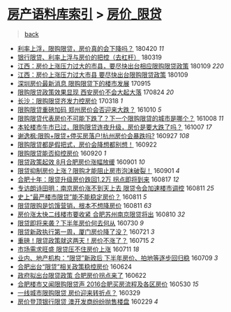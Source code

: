 [房产语料库索引](../../README.md)  > [房价_限贷](房价_限贷.md)
====
> [back](../README.md)

- [利率上浮，限购限贷，房价真的会下降吗？](http://jkwz.applinzi.com/ittc/7094120492728583174.html#%E5%88%A9%E7%8E%87%E4%B8%8A%E6%B5%AE%EF%BC%8C%E9%99%90%E8%B4%AD%E9%99%90%E8%B4%B7%EF%BC%8C%E6%88%BF%E4%BB%B7%E7%9C%9F%E7%9A%84%E4%BC%9A%E4%B8%8B%E9%99%8D%E5%90%97%EF%BC%9F) 180420 *11* 
- [银行限贷、利率上浮与房价的把控（去杠杆）](http://jkwz.applinzi.com/ittc/7082242599597638662.html#%E9%93%B6%E8%A1%8C%E9%99%90%E8%B4%B7%E3%80%81%E5%88%A9%E7%8E%87%E4%B8%8A%E6%B5%AE%E4%B8%8E%E6%88%BF%E4%BB%B7%E7%9A%84%E6%8A%8A%E6%8E%A7%EF%BC%88%E5%8E%BB%E6%9D%A0%E6%9D%86%EF%BC%89) 180319  
- [江西：房价上涨压力过大的市县，要尽快出台相应限购限贷政策](http://jkwz.applinzi.com/ittc/7056613094418023440.html#%E6%B1%9F%E8%A5%BF%EF%BC%9A%E6%88%BF%E4%BB%B7%E4%B8%8A%E6%B6%A8%E5%8E%8B%E5%8A%9B%E8%BF%87%E5%A4%A7%E7%9A%84%E5%B8%82%E5%8E%BF%EF%BC%8C%E8%A6%81%E5%B0%BD%E5%BF%AB%E5%87%BA%E5%8F%B0%E7%9B%B8%E5%BA%94%E9%99%90%E8%B4%AD%E9%99%90%E8%B4%B7%E6%94%BF%E7%AD%96) 180109 *220* 
- [江西：房价上涨压力过大市县 要尽快出台限购限贷政策](http://jkwz.applinzi.com/ittc/7056538300465021963.html#%E6%B1%9F%E8%A5%BF%EF%BC%9A%E6%88%BF%E4%BB%B7%E4%B8%8A%E6%B6%A8%E5%8E%8B%E5%8A%9B%E8%BF%87%E5%A4%A7%E5%B8%82%E5%8E%BF+%E8%A6%81%E5%B0%BD%E5%BF%AB%E5%87%BA%E5%8F%B0%E9%99%90%E8%B4%AD%E9%99%90%E8%B4%B7%E6%94%BF%E7%AD%96) 180109  
- [深圳房价最新消息 限购限贷下的楼市发展](http://jkwz.applinzi.com/ittc/7013475818238640913.html#%E6%B7%B1%E5%9C%B3%E6%88%BF%E4%BB%B7%E6%9C%80%E6%96%B0%E6%B6%88%E6%81%AF+%E9%99%90%E8%B4%AD%E9%99%90%E8%B4%B7%E4%B8%8B%E7%9A%84%E6%A5%BC%E5%B8%82%E5%8F%91%E5%B1%95) 170915  
- [限购限贷政策效果显现 西安房价不会大起大落](http://jkwz.applinzi.com/ittc/7005445567566840849.html#%E9%99%90%E8%B4%AD%E9%99%90%E8%B4%B7%E6%94%BF%E7%AD%96%E6%95%88%E6%9E%9C%E6%98%BE%E7%8E%B0+%E8%A5%BF%E5%AE%89%E6%88%BF%E4%BB%B7%E4%B8%8D%E4%BC%9A%E5%A4%A7%E8%B5%B7%E5%A4%A7%E8%90%BD) 170824 *20* 
- [长沙：限购限贷齐发力控房价](http://jkwz.applinzi.com/ittc/6946445047326311428.html#%E9%95%BF%E6%B2%99%EF%BC%9A%E9%99%90%E8%B4%AD%E9%99%90%E8%B4%B7%E9%BD%90%E5%8F%91%E5%8A%9B%E6%8E%A7%E6%88%BF%E4%BB%B7) 170318 *1* 
- [限购限贷重磅加码 郑州房价会否迎来大跌？](http://jkwz.applinzi.com/ittc/6887412764527559684.html#%E9%99%90%E8%B4%AD%E9%99%90%E8%B4%B7%E9%87%8D%E7%A3%85%E5%8A%A0%E7%A0%81+%E9%83%91%E5%B7%9E%E6%88%BF%E4%BB%B7%E4%BC%9A%E5%90%A6%E8%BF%8E%E6%9D%A5%E5%A4%A7%E8%B7%8C%EF%BC%9F) 161010 *5* 
- [限购限贷代表房价不可能下跌了？下一个限购限贷的城市是哪个？](http://jkwz.applinzi.com/ittc/6886574880669041669.html#%E9%99%90%E8%B4%AD%E9%99%90%E8%B4%B7%E4%BB%A3%E8%A1%A8%E6%88%BF%E4%BB%B7%E4%B8%8D%E5%8F%AF%E8%83%BD%E4%B8%8B%E8%B7%8C%E4%BA%86%EF%BC%9F%E4%B8%8B%E4%B8%80%E4%B8%AA%E9%99%90%E8%B4%AD%E9%99%90%E8%B4%B7%E7%9A%84%E5%9F%8E%E5%B8%82%E6%98%AF%E5%93%AA%E4%B8%AA%EF%BC%9F) 161008 *11* 
- [本轮楼市牛市已过，限购限贷连夜升级，房价是要大跌了吗？](http://jkwz.applinzi.com/ittc/6886187392951649284.html#%E6%9C%AC%E8%BD%AE%E6%A5%BC%E5%B8%82%E7%89%9B%E5%B8%82%E5%B7%B2%E8%BF%87%EF%BC%8C%E9%99%90%E8%B4%AD%E9%99%90%E8%B4%B7%E8%BF%9E%E5%A4%9C%E5%8D%87%E7%BA%A7%EF%BC%8C%E6%88%BF%E4%BB%B7%E6%98%AF%E8%A6%81%E5%A4%A7%E8%B7%8C%E4%BA%86%E5%90%97%EF%BC%9F) 161007 *17* 
- [谢逸枫:限购+限贷+停买房落户!杭州房价会暴跌吗?](http://jkwz.applinzi.com/ittc/6882671312744498181.html#%E8%B0%A2%E9%80%B8%E6%9E%AB%3A%E9%99%90%E8%B4%AD%2B%E9%99%90%E8%B4%B7%2B%E5%81%9C%E4%B9%B0%E6%88%BF%E8%90%BD%E6%88%B7%21%E6%9D%AD%E5%B7%9E%E6%88%BF%E4%BB%B7%E4%BC%9A%E6%9A%B4%E8%B7%8C%E5%90%97%3F) 160927 *108* 
- [限购限贷都是假把式，房价会降想都别想！](http://jkwz.applinzi.com/ittc/6880780068665689092.html#%E9%99%90%E8%B4%AD%E9%99%90%E8%B4%B7%E9%83%BD%E6%98%AF%E5%81%87%E6%8A%8A%E5%BC%8F%EF%BC%8C%E6%88%BF%E4%BB%B7%E4%BC%9A%E9%99%8D%E6%83%B3%E9%83%BD%E5%88%AB%E6%83%B3%EF%BC%81) 160922  
- [限购限贷能否抑控房价](http://jkwz.applinzi.com/ittc/6879902154390782980.html#%E9%99%90%E8%B4%AD%E9%99%90%E8%B4%B7%E8%83%BD%E5%90%A6%E6%8A%91%E6%8E%A7%E6%88%BF%E4%BB%B7) 160920 *1* 
- [限贷政策起效 8月合肥房价涨幅放缓](http://jkwz.applinzi.com/ittc/6872936052368606212.html#%E9%99%90%E8%B4%B7%E6%94%BF%E7%AD%96%E8%B5%B7%E6%95%88+8%E6%9C%88%E5%90%88%E8%82%A5%E6%88%BF%E4%BB%B7%E6%B6%A8%E5%B9%85%E6%94%BE%E7%BC%93) 160901 *10* 
- [限贷抑制房价上涨？限购才能阻止房市泡沫破裂！](http://jkwz.applinzi.com/ittc/6872890467712238596.html#%E9%99%90%E8%B4%B7%E6%8A%91%E5%88%B6%E6%88%BF%E4%BB%B7%E4%B8%8A%E6%B6%A8%EF%BC%9F%E9%99%90%E8%B4%AD%E6%89%8D%E8%83%BD%E9%98%BB%E6%AD%A2%E6%88%BF%E5%B8%82%E6%B3%A1%E6%B2%AB%E7%A0%B4%E8%A3%82%EF%BC%81) 160901 *4* 
- [合肥十年：限贷升级房价跌回1.2万 拐点即将到来](http://jkwz.applinzi.com/ittc/6867257010541822981.html#%E5%90%88%E8%82%A5%E5%8D%81%E5%B9%B4%EF%BC%9A%E9%99%90%E8%B4%B7%E5%8D%87%E7%BA%A7%E6%88%BF%E4%BB%B7%E8%B7%8C%E5%9B%9E1.2%E4%B8%87+%E6%8B%90%E7%82%B9%E5%8D%B3%E5%B0%86%E5%88%B0%E6%9D%A5) 160817 *12* 
- [专访朗诗田明：南京房价涨不到天上去  限贷令会加速楼市调控](http://jkwz.applinzi.com/ittc/6865222734648443909.html#%E4%B8%93%E8%AE%BF%E6%9C%97%E8%AF%97%E7%94%B0%E6%98%8E%EF%BC%9A%E5%8D%97%E4%BA%AC%E6%88%BF%E4%BB%B7%E6%B6%A8%E4%B8%8D%E5%88%B0%E5%A4%A9%E4%B8%8A%E5%8E%BB++%E9%99%90%E8%B4%B7%E4%BB%A4%E4%BC%9A%E5%8A%A0%E9%80%9F%E6%A5%BC%E5%B8%82%E8%B0%83%E6%8E%A7) 160811 *25* 
- [史上“最严楼市限贷”能不能稳定房价？](http://jkwz.applinzi.com/ittc/6865148292706599941.html#%E5%8F%B2%E4%B8%8A%E2%80%9C%E6%9C%80%E4%B8%A5%E6%A5%BC%E5%B8%82%E9%99%90%E8%B4%B7%E2%80%9D%E8%83%BD%E4%B8%8D%E8%83%BD%E7%A8%B3%E5%AE%9A%E6%88%BF%E4%BB%B7%EF%BC%9F) 160811 *5* 
- [限贷限购是饥饿营销，根本不想降房价](http://jkwz.applinzi.com/ittc/6864992948613284869.html#%E9%99%90%E8%B4%B7%E9%99%90%E8%B4%AD%E6%98%AF%E9%A5%A5%E9%A5%BF%E8%90%A5%E9%94%80%EF%BC%8C%E6%A0%B9%E6%9C%AC%E4%B8%8D%E6%83%B3%E9%99%8D%E6%88%BF%E4%BB%B7) 160811 *63* 
- [房价涨太快二线楼市要收紧 合肥苏州南京限贷将出](http://jkwz.applinzi.com/ittc/6864773085059875844.html#%E6%88%BF%E4%BB%B7%E6%B6%A8%E5%A4%AA%E5%BF%AB%E4%BA%8C%E7%BA%BF%E6%A5%BC%E5%B8%82%E8%A6%81%E6%94%B6%E7%B4%A7+%E5%90%88%E8%82%A5%E8%8B%8F%E5%B7%9E%E5%8D%97%E4%BA%AC%E9%99%90%E8%B4%B7%E5%B0%86%E5%87%BA) 160810 *32* 
- [限贷即将来袭？下半年房价何去何从](http://jkwz.applinzi.com/ittc/6860609140224951301.html#%E9%99%90%E8%B4%B7%E5%8D%B3%E5%B0%86%E6%9D%A5%E8%A2%AD%EF%BC%9F%E4%B8%8B%E5%8D%8A%E5%B9%B4%E6%88%BF%E4%BB%B7%E4%BD%95%E5%8E%BB%E4%BD%95%E4%BB%8E) 160730 *9* 
- [限贷新政执行第一周，厦门房价降了没？](http://jkwz.applinzi.com/ittc/6857260106055681028.html#%E9%99%90%E8%B4%B7%E6%96%B0%E6%94%BF%E6%89%A7%E8%A1%8C%E7%AC%AC%E4%B8%80%E5%91%A8%EF%BC%8C%E5%8E%A6%E9%97%A8%E6%88%BF%E4%BB%B7%E9%99%8D%E4%BA%86%E6%B2%A1%EF%BC%9F) 160721 *3* 
- [重磅！限贷政策就这两天！房价不涨了？](http://jkwz.applinzi.com/ittc/6855126950133367812.html#%E9%87%8D%E7%A3%85%EF%BC%81%E9%99%90%E8%B4%B7%E6%94%BF%E7%AD%96%E5%B0%B1%E8%BF%99%E4%B8%A4%E5%A4%A9%EF%BC%81%E6%88%BF%E4%BB%B7%E4%B8%8D%E6%B6%A8%E4%BA%86%EF%BC%9F) 160715 *2* 
- [市场需求旺盛 限贷压不住房价上涨](http://jkwz.applinzi.com/ittc/6853641149306373125.html#%E5%B8%82%E5%9C%BA%E9%9C%80%E6%B1%82%E6%97%BA%E7%9B%9B+%E9%99%90%E8%B4%B7%E5%8E%8B%E4%B8%8D%E4%BD%8F%E6%88%BF%E4%BB%B7%E4%B8%8A%E6%B6%A8) 160711 *18* 
- [业内、地产机构：“限贷”新政后 下半年房价、拍地等逐步回归稳](http://jkwz.applinzi.com/ittc/6852837729129464837.html#%E4%B8%9A%E5%86%85%E3%80%81%E5%9C%B0%E4%BA%A7%E6%9C%BA%E6%9E%84%EF%BC%9A%E2%80%9C%E9%99%90%E8%B4%B7%E2%80%9D%E6%96%B0%E6%94%BF%E5%90%8E+%E4%B8%8B%E5%8D%8A%E5%B9%B4%E6%88%BF%E4%BB%B7%E3%80%81%E6%8B%8D%E5%9C%B0%E7%AD%89%E9%80%90%E6%AD%A5%E5%9B%9E%E5%BD%92%E7%A8%B3) 160709 *3* 
- [合肥出台“限贷”相关政策稳控房价](http://jkwz.applinzi.com/ittc/6847328509453927429.html#%E5%90%88%E8%82%A5%E5%87%BA%E5%8F%B0%E2%80%9C%E9%99%90%E8%B4%B7%E2%80%9D%E7%9B%B8%E5%85%B3%E6%94%BF%E7%AD%96%E7%A8%B3%E6%8E%A7%E6%88%BF%E4%BB%B7) 160624  
- [政府拟出台限贷政策 合肥房价拐点来了](http://jkwz.applinzi.com/ittc/6846547178356737028.html#%E6%94%BF%E5%BA%9C%E6%8B%9F%E5%87%BA%E5%8F%B0%E9%99%90%E8%B4%B7%E6%94%BF%E7%AD%96+%E5%90%88%E8%82%A5%E6%88%BF%E4%BB%B7%E6%8B%90%E7%82%B9%E6%9D%A5%E4%BA%86) 160622  
- [合肥楼市又闻限购限贷声 2016合肥买房流程及各区房价](http://jkwz.applinzi.com/ittc/6837978080450446340.html#%E5%90%88%E8%82%A5%E6%A5%BC%E5%B8%82%E5%8F%88%E9%97%BB%E9%99%90%E8%B4%AD%E9%99%90%E8%B4%B7%E5%A3%B0+2016%E5%90%88%E8%82%A5%E4%B9%B0%E6%88%BF%E6%B5%81%E7%A8%8B%E5%8F%8A%E5%90%84%E5%8C%BA%E6%88%BF%E4%BB%B7) 160530 *15* 
- [一线城市限购限贷 房价迎来转折点？](http://jkwz.applinzi.com/ittc/6814979917003359236.html#%E4%B8%80%E7%BA%BF%E5%9F%8E%E5%B8%82%E9%99%90%E8%B4%AD%E9%99%90%E8%B4%B7+%E6%88%BF%E4%BB%B7%E8%BF%8E%E6%9D%A5%E8%BD%AC%E6%8A%98%E7%82%B9%EF%BC%9F) 160329  
- [房价登顶银行限贷 澳开发商纷纷抛售楼盘](http://jkwz.applinzi.com/ittc/6804245381210702853.html#%E6%88%BF%E4%BB%B7%E7%99%BB%E9%A1%B6%E9%93%B6%E8%A1%8C%E9%99%90%E8%B4%B7+%E6%BE%B3%E5%BC%80%E5%8F%91%E5%95%86%E7%BA%B7%E7%BA%B7%E6%8A%9B%E5%94%AE%E6%A5%BC%E7%9B%98) 160229 *4* 
